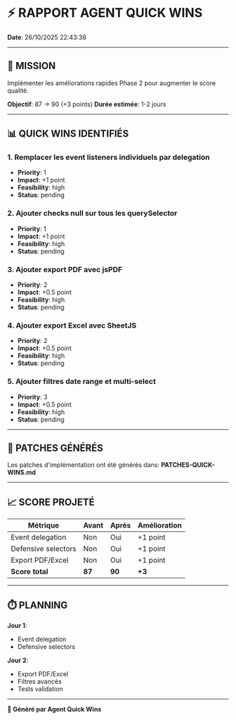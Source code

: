 # ⚡ RAPPORT AGENT QUICK WINS

**Date**: 26/10/2025 22:43:38

---

## 🎯 MISSION

Implémenter les améliorations rapides Phase 2 pour augmenter le score qualité.

**Objectif**: 87 → 90 (+3 points)
**Durée estimée**: 1-2 jours

---

## 📊 QUICK WINS IDENTIFIÉS


### 1. Remplacer les event listeners individuels par delegation

- **Priority**: 1
- **Impact**: +1 point
- **Feasibility**: high
- **Status**: pending


### 2. Ajouter checks null sur tous les querySelector

- **Priority**: 1
- **Impact**: +1 point
- **Feasibility**: high
- **Status**: pending


### 3. Ajouter export PDF avec jsPDF

- **Priority**: 2
- **Impact**: +0.5 point
- **Feasibility**: high
- **Status**: pending


### 4. Ajouter export Excel avec SheetJS

- **Priority**: 2
- **Impact**: +0.5 point
- **Feasibility**: high
- **Status**: pending


### 5. Ajouter filtres date range et multi-select

- **Priority**: 3
- **Impact**: +0.5 point
- **Feasibility**: high
- **Status**: pending


---

## 🔧 PATCHES GÉNÉRÉS

Les patches d'implémentation ont été générés dans:
**PATCHES-QUICK-WINS.md**

---

## 📈 SCORE PROJETÉ

| Métrique | Avant | Après | Amélioration |
|----------|-------|-------|--------------|
| Event delegation | Non | Oui | +1 point |
| Defensive selectors | Non | Oui | +1 point |
| Export PDF/Excel | Non | Oui | +1 point |
| **Score total** | **87** | **90** | **+3** |

---

## ⏱️ PLANNING

**Jour 1**:
- Event delegation
- Defensive selectors

**Jour 2**:
- Export PDF/Excel
- Filtres avancés
- Tests validation

---

**🤖 Généré par Agent Quick Wins**
